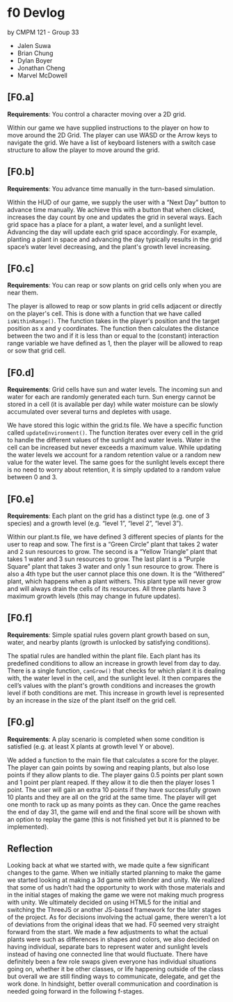 # f0 Devlog

 by CMPM 121 - Group 33
- Jalen Suwa
- Brian Chung
- Dylan Boyer
- Jonathan Cheng
- Marvel McDowell

## [F0.a]

**Requirements**: You control a character moving over a 2D grid.

Within our game we have supplied instructions to the player on how to move around the 2D Grid. The player can use WASD or the Arrow keys to navigate the grid. We have a list of keyboard listeners with a switch case structure to allow the player to move around the grid.

## [F0.b]

**Requirements**: You advance time manually in the turn-based simulation.

Within the HUD of our game, we supply the user with a “Next Day” button to advance time manually. We achieve this with a button that when clicked, increases the day count by one and updates the grid in several ways. Each grid space has a place for a plant, a water level, and a sunlight level. Advancing the day will update each grid space accordingly. For example, planting a plant in space and advancing the day typically results in the grid space’s water level decreasing, and the plant's growth level increasing.

## [F0.c]

**Requirements**: You can reap or sow plants on grid cells only when you are near them.

The player is allowed to reap or sow plants in grid cells adjacent or directly on the player's cell. This is done with a function that we have called `isWithinRange()`. The function takes in the player's position and the target position as x and y coordinates. The function then calculates the distance between the two and if it is less than or equal to the (constant) interaction range variable we have defined as 1, then the player will be allowed to reap or sow that grid cell.

## [F0.d]

**Requirements**: Grid cells have sun and water levels. The incoming sun and water for each are randomly generated each turn. Sun energy cannot be stored in a cell (it is available per day) while water moisture can be slowly accumulated over several turns and depletes with usage.

We have stored this logic within the grid.ts file. We have a specific function called `updateEnvironment()`. The function iterates over every cell in the grid to handle the different values of the sunlight and water levels. Water in the cell can be increased but never exceeds a maximum value. While updating the water levels we account for a random retention value or a random new value for the water level. The same goes for the sunlight levels except there is no need to worry about retention, it is simply updated to a random value between 0 and 3.

## [F0.e]

**Requirements**: Each plant on the grid has a distinct type (e.g. one of 3 species) and a growth level (e.g. “level 1”, “level 2”, “level 3”).

Within our plant.ts file, we have defined 3 different species of plants for the user to reap and sow. The first is a “Green Circle” plant that takes 2 water and 2 sun resources to grow. The second is a “Yellow Triangle” plant that takes 1 water and 3 sun resources to grow. The last plant is a “Purple Square” plant that takes 3 water and only 1 sun resource to grow. There is also a 4th type but the user cannot place this one down. It is the “Withered” plant, which happens when a plant withers. This plant type will never grow and will always drain the cells of its resources. All three plants have 3 maximum growth levels (this may change in future updates).

## [F0.f]

**Requirements**: Simple spatial rules govern plant growth based on sun, water, and nearby plants (growth is unlocked by satisfying conditions).

The spatial rules are handled within the plant file. Each plant has its predefined conditions to allow an increase in growth level from day to day. There is a single function, `canGrow()` that checks for which plant it is dealing with, the water level in the cell, and the sunlight level. It then compares the cell’s values with the plant's growth conditions and increases the growth level if both conditions are met. This increase in growth level is represented by an increase in the size of the plant itself on the grid cell.

## [F0.g]

**Requirements**: A play scenario is completed when some condition is satisfied (e.g. at least X plants at growth level Y or above).

We added a function to the main file that calculates a score for the player. The player can gain points by sowing and reaping plants, but also lose points if they allow plants to die. The player gains 0.5 points per plant sown and 1 point per plant reaped. If they allow it to die then the player loses 1 point. The user will gain an extra 10 points if they have successfully grown 10 plants and they are all on the grid at the same time. The player will get one month to rack up as many points as they can. Once the game reaches the end of day 31, the game will end and the final score will be shown with an option to replay the game (this is not finished yet but it is planned to be implemented).

## Reflection

Looking back at what we started with, we made quite a few significant changes to the game. When we initially started planning to make the game we started looking at making a 3d game with blender and unity. We realized that some of us hadn’t had the opportunity to work with those materials and in the initial stages of making the game we were not making much progress with unity. We ultimately decided on using HTML5 for the initial and switching the ThreeJS or another JS-based framework for the later stages of the project. As for decisions involving the actual game, there weren’t a lot of deviations from the original ideas that we had. F0 seemed very straight forward from the start. We made a few adjustments to what the actual plants were such as differences in shapes and colors, we also decided on having individual, separate bars to represent water and sunlight levels instead of having one connected line that would fluctuate. There have definitely been a few role swaps given everyone has individual situations going on, whether it be other classes, or life happening outside of the class but overall we are still finding ways to communicate, delegate, and get the work done. In hindsight, better overall communication and coordination is needed going forward in the following f-stages.
